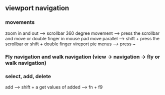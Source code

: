 

## viewport navigation

### movements
zoom in and out --> scrollbar
360 degree movement --> press the scrollbar and move or double finger in mouse pad
move parallel  --> shift + press the scrollbar or shift + double finger
vireport pie menus --> press ~

### Fly navigation and walk navigation (view -> navigation -> fly or walk navigation)


### select, add, delete

add --> shift + a
get values of added --> fn + f9